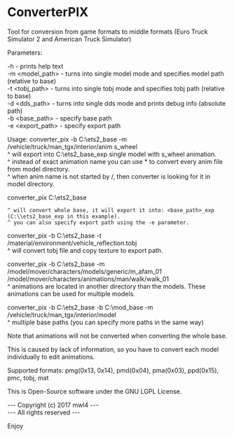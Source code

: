 # ConverterPIX

Tool for conversion from game formats to middle formats (Euro Truck Simulator 2 and American Truck Simulator)

 Parameters:

  -h                   - prints help text  
  -m <model_path>      - turns into single model mode and specifies model path (relative to base)  
  -t <tobj_path>       - turns into single tobj mode and specifies tobj path (relative to base)  
  -d <dds_path>        - turns into single dds mode and prints debug info (absolute path)  
  -b <base_path>       - specify base path  
  -e <export_path>     - specify export path  


 Usage:
  converter_pix -b C:\\ets2_base -m /vehicle/truck/man_tgx/interior/anim s_wheel  
    ^ will export into C:\\ets2_base_exp single model with s_wheel animation.  
    ^ instead of exact animation name you can use * to convert every anim file from model directory.  
    ^ when anim name is not started by /, then converter is looking for it in model directory.  

  converter_pix C:\\ets2_base

    ^ will convert whole base, it will export it into: <base_path>_exp (C:\\ets2_base_exp in this example).  
    ^ you can also specify export path using the -e parameter.

  converter_pix -b C:\\ets2_base -t /material/environment/vehicle_reflection.tobj  
    ^ will convert tobj file and copy texture to export path.

  converter_pix -b C:\\ets2_base -m /model/mover/characters/models/generic/m_afam_01 /model/mover/characters/animations/man/walk/walk_01  
    ^ animations are located in another directory than the models. These animations can be used for multiple models.

  converter_pix -b C:\\ets2_base -b C:\\mod_base -m /vehicle/truck/man_tgx/interior/model  
    ^ multiple base paths (you can specify more paths in the same way)

 Note that animations will not be converted when converting the whole base.

 This is caused by lack of information, so you have to convert each model individually to edit animations.

 Supported formats: pmg(0x13, 0x14), pmd(0x04), pma(0x03), ppd(0x15), pmc, tobj, mat

 This is Open-Source software under the GNU LGPL License.

 --- Copyright (c) 2017 mwl4 ---  
 ---   All rights reserved   ---

 Enjoy